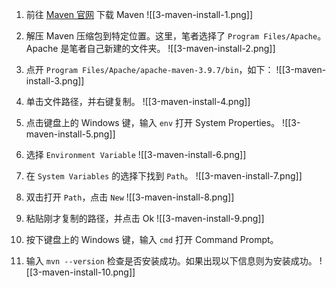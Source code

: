 1. 前往 [Maven 官网](https://maven.apache.org/download.cgi) 下载 Maven
   ![[3-maven-install-1.png]]

2. 解压 Maven 压缩包到特定位置。这里，笔者选择了 `Program Files/Apache`。Apache 是笔者自己新建的文件夹。
   ![[3-maven-install-2.png]]
3. 点开 `Program Files/Apache/apache-maven-3.9.7/bin`，如下：
   ![[3-maven-install-3.png]]
4. 单击文件路径，并右键复制。
   ![[3-maven-install-4.png]]
5. 点击键盘上的 Windows 键，输入 `env` 打开 System Properties。
   ![[3-maven-install-5.png]]
6. 选择 `Environment Variable`
   ![[3-maven-install-6.png]]

7. 在 `System Variables` 的选择下找到 `Path`。
   ![[3-maven-install-7.png]]
8. 双击打开 `Path`，点击 `New`
   ![[3-maven-install-8.png]]
9. 粘贴刚才复制的路径，并点击 Ok
   ![[3-maven-install-9.png]]
10. 按下键盘上的 Windows 键，输入 `cmd` 打开 Command Prompt。
11. 输入 `mvn --version` 检查是否安装成功。如果出现以下信息则为安装成功。
    ![[3-maven-install-10.png]]